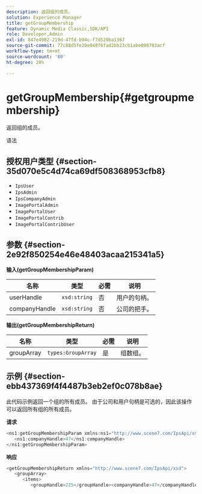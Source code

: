 ```yaml
---
description: 返回组的成员。
solution: Experience Manager
title: getGroupMembership
feature: Dynamic Media Classic,SDK/API
role: Developer,Admin
exl-id: 847e4982-219d-47fd-b94c-f7d520ba1367
source-git-commit: 77c88d5fe20e048f6fad2bb23cb1abe090793acf
workflow-type: tm+mt
source-wordcount: '80'
ht-degree: 20%

---
```


# getGroupMembership{#getgroupmembership}

返回组的成员。

语法

## 授权用户类型 {#section-35d070e5c4d74ca69df508368953cfb8}

* `IpsUser`
* `IpsAdmin`
* `IpsCompanyAdmin`
* `ImagePortalAdmin`
* `ImagePortalUser`
* `ImagePortalContrib`
* `ImagePortalContribUser`

## 参数 {#section-2e92f850254e46e48403acaa215341a5}

**输入(getGroupMembershipParam)**

| 名称 | 类型 | 必需 | 说明 |
|---|---|---|---|
| userHandle | `xsd:string` | 否 | 用户的句柄。 |
| companyHandle | `xsd:string` | 否 | 公司的把手。 |

**输出(getGroupMembershipReturn)**

| 名称 | 类型 | 必需 | 说明 |
|---|---|---|---|
| groupArray | `types:GroupArray` | 是 | 组数组。 |

## 示例 {#section-ebb437369f4f4487b3eb2ef0c078b8ae}

此代码示例返回一个组的所有成员。 由于公司和用户句柄是可选的，因此该操作可以返回所有组的所有成员。

**请求**

```java
<ns1:getGroupMembershipParam xmlns:ns1="http://www.scene7.com/IpsApi/xsd">
   <ns1:companyHandle>47</ns1:companyHandle>
</ns1:getGroupMembershipParam>
```

**响应**

```java
<getGroupMembershipReturn xmlns="http://www.scene7.com/IpsApi/xsd">
   <groupArray>
      <items>
         <groupHandle>225</groupHandle><companyHandle>47</companyHandle><name>MyGroup</name><isSystemDefined>false</isSystemDefined></items></groupArray></getGroupMembershipReturn>
```
